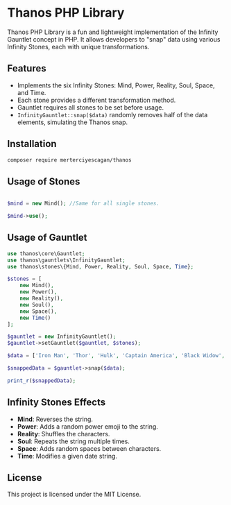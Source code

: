 # Thanos PHP Library

Thanos PHP Library is a fun and lightweight implementation of the Infinity Gauntlet concept in PHP. It allows developers to "snap" data using various Infinity Stones, each with unique transformations.

## Features
- Implements the six Infinity Stones: Mind, Power, Reality, Soul, Space, and Time.
- Each stone provides a different transformation method.
- Gauntlet requires all stones to be set before usage.
- `InfinityGauntlet::snap($data)` randomly removes half of the data elements, simulating the Thanos snap.

## Installation
```bash
composer require merterciyescagan/thanos
```

## Usage of Stones
```php

$mind = new Mind(); //Same for all single stones.

$mind->use();

```

## Usage of Gauntlet
```php
use thanos\core\Gauntlet;
use thanos\gauntlets\InfinityGauntlet;
use thanos\stones\{Mind, Power, Reality, Soul, Space, Time};

$stones = [
    new Mind(),
    new Power(),
    new Reality(),
    new Soul(),
    new Space(),
    new Time()
];

$gauntlet = new InfinityGauntlet();
$gauntlet->setGauntlet($gauntlet, $stones);

$data = ['Iron Man', 'Thor', 'Hulk', 'Captain America', 'Black Widow', 'Hawkeye'];

$snappedData = $gauntlet->snap($data);

print_r($snappedData);

```

## Infinity Stones Effects
- **Mind**: Reverses the string.
- **Power**: Adds a random power emoji to the string.
- **Reality**: Shuffles the characters.
- **Soul**: Repeats the string multiple times.
- **Space**: Adds random spaces between characters.
- **Time**: Modifies a given date string.

## License
This project is licensed under the MIT License.

